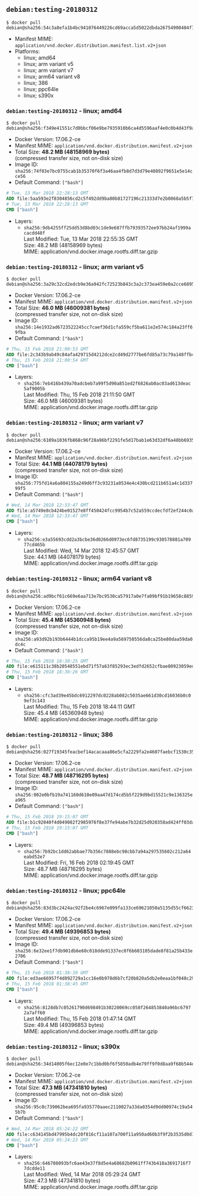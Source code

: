 ## `debian:testing-20180312`

```console
$ docker pull debian@sha256:54c3a8efa1b4bc941076449226cd69acca5d5022dbda26754900404f7dd3b188
```

-	Manifest MIME: `application/vnd.docker.distribution.manifest.list.v2+json`
-	Platforms:
	-	linux; amd64
	-	linux; arm variant v5
	-	linux; arm variant v7
	-	linux; arm64 variant v8
	-	linux; 386
	-	linux; ppc64le
	-	linux; s390x

### `debian:testing-20180312` - linux; amd64

```console
$ docker pull debian@sha256:f349e41551c7d0bbcf06e9be7935910b6ca4d5596aaf4e0c0b4d43f9a0979e27
```

-	Docker Version: 17.06.2-ce
-	Manifest MIME: `application/vnd.docker.distribution.manifest.v2+json`
-	Total Size: **48.2 MB (48158969 bytes)**  
	(compressed transfer size, not on-disk size)
-	Image ID: `sha256:74f03e7bc0755cab1b35370f6f3a46aa4fb8d7d3d79e40892f9651e5e14cce56`
-	Default Command: `["bash"]`

```dockerfile
# Tue, 13 Mar 2018 22:28:13 GMT
ADD file:5aa593e2f8304856cd2c5f492dd9ba80b81727196c21333d7e2b0868a5b5f703 in / 
# Tue, 13 Mar 2018 22:28:13 GMT
CMD ["bash"]
```

-	Layers:
	-	`sha256:9db4255ff25dd53d8bd03c1de9e687ffb79393572ee97bb24af1999acacdd48f`  
		Last Modified: Tue, 13 Mar 2018 22:55:35 GMT  
		Size: 48.2 MB (48158969 bytes)  
		MIME: application/vnd.docker.image.rootfs.diff.tar.gzip

### `debian:testing-20180312` - linux; arm variant v5

```console
$ docker pull debian@sha256:3a29c32cd2edcb9e36a942fc72523b843c3a2c373ea459e0a2cce68952fc5f9e
```

-	Docker Version: 17.06.2-ce
-	Manifest MIME: `application/vnd.docker.distribution.manifest.v2+json`
-	Total Size: **46.0 MB (46009381 bytes)**  
	(compressed transfer size, not on-disk size)
-	Image ID: `sha256:14e1932ad6723522245cc7caef36d1cfa559cf5ba611e2e574c184a23ff69fba`
-	Default Command: `["bash"]`

```dockerfile
# Thu, 15 Feb 2018 21:00:53 GMT
ADD file:2c343b9ab49c84afa429715d4212dce2cd49d2777be6fd85a73c79a148ffb495 in / 
# Thu, 15 Feb 2018 21:00:54 GMT
CMD ["bash"]
```

-	Layers:
	-	`sha256:7eb416b439a70adcbeb7a99f5d90a851ed2f6826ab0ac03ad613deac5af9005b`  
		Last Modified: Thu, 15 Feb 2018 21:11:50 GMT  
		Size: 46.0 MB (46009381 bytes)  
		MIME: application/vnd.docker.image.rootfs.diff.tar.gzip

### `debian:testing-20180312` - linux; arm variant v7

```console
$ docker pull debian@sha256:6109a1036fb868c96f28a96bf2291fe5d17bab1e63d32df6a48bb693544aed22
```

-	Docker Version: 17.06.2-ce
-	Manifest MIME: `application/vnd.docker.distribution.manifest.v2+json`
-	Total Size: **44.1 MB (44078179 bytes)**  
	(compressed transfer size, not on-disk size)
-	Image ID: `sha256:775fd14a6a804155a249d6ff3c93231a0534e4c430bcd211b651a4c1d33799f5`
-	Default Command: `["bash"]`

```dockerfile
# Wed, 14 Mar 2018 12:33:47 GMT
ADD file:a5749e8cb424be01527e8ff450424fcc9954b7c52a559ccdecfdf2ef244c0a92 in / 
# Wed, 14 Mar 2018 12:33:47 GMT
CMD ["bash"]
```

-	Layers:
	-	`sha256:e3a55693cdd2a3bcbe36d0266d0973ec6fd8735199c930578881a70977cd465b`  
		Last Modified: Wed, 14 Mar 2018 12:45:57 GMT  
		Size: 44.1 MB (44078179 bytes)  
		MIME: application/vnd.docker.image.rootfs.diff.tar.gzip

### `debian:testing-20180312` - linux; arm64 variant v8

```console
$ docker pull debian@sha256:ad9bcf61c669e6aa713e7bc9530ca57917a0e7fa09bf91b19658c8859a74af58
```

-	Docker Version: 17.06.2-ce
-	Manifest MIME: `application/vnd.docker.distribution.manifest.v2+json`
-	Total Size: **45.4 MB (45360948 bytes)**  
	(compressed transfer size, not on-disk size)
-	Image ID: `sha256:a93d92b193b6444b1dcca95b19ee4a9a569750556da8ca25be80daa59da0dc4c`
-	Default Command: `["bash"]`

```dockerfile
# Thu, 15 Feb 2018 18:30:25 GMT
ADD file:e615111c38b20548551ebd71f57a63f85293ec3edfd2652cfbae80923059edb3 in / 
# Thu, 15 Feb 2018 18:30:26 GMT
CMD ["bash"]
```

-	Layers:
	-	`sha256:cfc3ad39e45bdc6912297dc0228ab082c5035ae661d30cd16036b0c09ef3c143`  
		Last Modified: Thu, 15 Feb 2018 18:44:11 GMT  
		Size: 45.4 MB (45360948 bytes)  
		MIME: application/vnd.docker.image.rootfs.diff.tar.gzip

### `debian:testing-20180312` - linux; 386

```console
$ docker pull debian@sha256:027f19345feacbef14acacaaa86e5cfa2229fa2e4607faebcf1530c353b2524f
```

-	Docker Version: 17.06.2-ce
-	Manifest MIME: `application/vnd.docker.distribution.manifest.v2+json`
-	Total Size: **48.7 MB (48716295 bytes)**  
	(compressed transfer size, not on-disk size)
-	Image ID: `sha256:002e0bfb19a741160d610e09aa47d174cd5b5f229d9bd15521c9e136325ea965`
-	Default Command: `["bash"]`

```dockerfile
# Thu, 15 Feb 2018 19:15:07 GMT
ADD file:b1c92040f4d049082f2985976f8e37fe94abe7b32d25d920358ad424ff03dada in / 
# Thu, 15 Feb 2018 19:15:07 GMT
CMD ["bash"]
```

-	Layers:
	-	`sha256:7b92bc1dd62abbae77b356c7888ebc98cbb7a94a297535602c212a64eabd52e7`  
		Last Modified: Fri, 16 Feb 2018 02:19:45 GMT  
		Size: 48.7 MB (48716295 bytes)  
		MIME: application/vnd.docker.image.rootfs.diff.tar.gzip

### `debian:testing-20180312` - linux; ppc64le

```console
$ docker pull debian@sha256:83d3bc2424ac92f2be4c6967e099fa133ce69621050a5135d55cf6623cf06295
```

-	Docker Version: 17.06.2-ce
-	Manifest MIME: `application/vnd.docker.distribution.manifest.v2+json`
-	Total Size: **49.4 MB (49396853 bytes)**  
	(compressed transfer size, not on-disk size)
-	Image ID: `sha256:6e32ee1f7db901db6e60c018dde91337ec0f6b603105dade8f81a25b433e2706`
-	Default Command: `["bash"]`

```dockerfile
# Thu, 15 Feb 2018 01:38:39 GMT
ADD file:ed3ae66957f4d892729a1cc16e0b978d6b7cf20b820a5db2e0eaa1bf048c2939 in / 
# Thu, 15 Feb 2018 01:38:45 GMT
CMD ["bash"]
```

-	Layers:
	-	`sha256:8128db7c05261790d698491b30220069cc058f264853840a96bc67972a7aff60`  
		Last Modified: Thu, 15 Feb 2018 01:47:14 GMT  
		Size: 49.4 MB (49396853 bytes)  
		MIME: application/vnd.docker.image.rootfs.diff.tar.gzip

### `debian:testing-20180312` - linux; s390x

```console
$ docker pull debian@sha256:34d14005f6ec12e0e7c1bbd0bf6f5850adb4e79ff9f0d8aa9f68b544e1067dc6
```

-	Docker Version: 17.06.2-ce
-	Manifest MIME: `application/vnd.docker.distribution.manifest.v2+json`
-	Total Size: **47.3 MB (47341810 bytes)**  
	(compressed transfer size, not on-disk size)
-	Image ID: `sha256:95c0c739062bea695fa935770aaec2110027a33da0354d9dd00974c19a545b7b`
-	Default Command: `["bash"]`

```dockerfile
# Wed, 14 Mar 2018 05:24:22 GMT
ADD file:c634145bd47995b4dc20f816cf11a107a700f11a950ad60b3f9f2b3535d0d194 in / 
# Wed, 14 Mar 2018 05:24:23 GMT
CMD ["bash"]
```

-	Layers:
	-	`sha256:646708093bfc6ae43e37f8d5e4a68682b0961ff743b418a3691716f77dcdde11`  
		Last Modified: Wed, 14 Mar 2018 05:29:24 GMT  
		Size: 47.3 MB (47341810 bytes)  
		MIME: application/vnd.docker.image.rootfs.diff.tar.gzip
